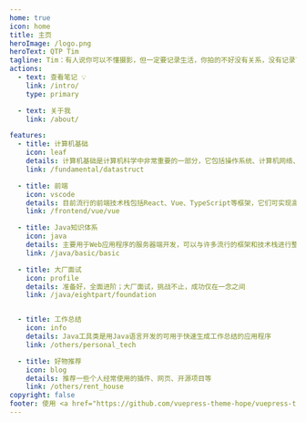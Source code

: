 ```yaml
---
home: true
icon: home
title: 主页
heroImage: /logo.png
heroText: QTP Tim
tagline: Tim：有人说你可以不懂摄影，但一定要记录生活，你拍的不好没有关系，没有记录下来才是最可惜的一点，因为很多事情过后，已经不能凭空想象起来了，当按下快门的那一刻，时间就停在了这里，影像的意义，在于把尽心的瞬间变成一个永恒，当你回看的时候，回忆起当时的心情，他会比让这段回忆变得更加具体，也更加鲜活一些。
actions:
  - text: 查看笔记 💡
    link: /intro/
    type: primary

  - text: 关于我
    link: /about/

features:
  - title: 计算机基础
    icon: leaf
    details: 计算机基础是计算机科学中非常重要的一部分，它包括操作系统、计算机网络、数据结构、计算机组成原理等方面。
    link: /fundamental/datastruct

  - title: 前端
    icon: vscode
    details: 目前流行的前端技术栈包括React、Vue、TypeScript等框架，它们可实现高效的开发、优化和管理Web应用程序
    link: /frontend/vue/vue

  - title: Java知识体系
    icon: java
    details: 主要用于Web应用程序的服务器端开发，可以与许多流行的框架和技术栈进行整合，如Spring、MyBatis等
    link: /java/basic/basic

  - title: 大厂面试
    icon: profile
    details: 准备好，全面进阶；大厂面试，挑战不止，成功仅在一念之间
    link: /java/eightpart/foundation


  - title: 工作总结
    icon: info
    details: Java工具类是用Java语言开发的可用于快速生成工作总结的应用程序
    link: /others/personal_tech

  - title: 好物推荐
    icon: blog
    details: 推荐一些个人经常使用的插件、网页、开源项目等
    link: /others/rent_house
copyright: false
footer: 使用 <a href="https://github.com/vuepress-theme-hope/vuepress-theme-hope" target="_blank">Github © VuePress Theme Hope</a> 主题 | MIT 协议 | 版权所有 © 2024-present Qtp
---
```

